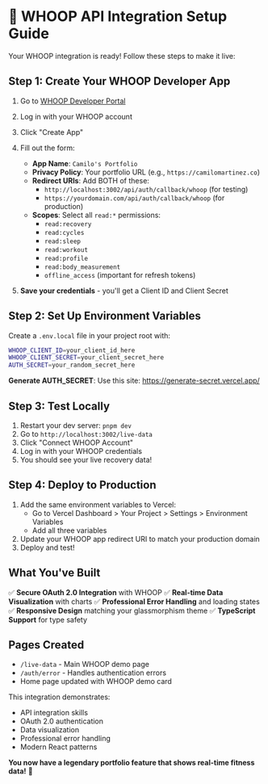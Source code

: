 # 🚀 WHOOP API Integration Setup Guide

Your WHOOP integration is ready! Follow these steps to make it live:

## Step 1: Create Your WHOOP Developer App

1. Go to [WHOOP Developer Portal](https://developer.whoop.com/)
2. Log in with your WHOOP account
3. Click "Create App"
4. Fill out the form:
   - **App Name**: `Camilo's Portfolio`
   - **Privacy Policy**: Your portfolio URL (e.g., `https://camilomartinez.co`)
   - **Redirect URIs**: Add BOTH of these:
     - `http://localhost:3002/api/auth/callback/whoop` (for testing)
     - `https://yourdomain.com/api/auth/callback/whoop` (for production)
   - **Scopes**: Select all `read:*` permissions:
     - `read:recovery`
     - `read:cycles`
     - `read:sleep`
     - `read:workout`
     - `read:profile`
     - `read:body_measurement`
     - `offline_access` (important for refresh tokens)

5. **Save your credentials** - you'll get a Client ID and Client Secret

## Step 2: Set Up Environment Variables

Create a `.env.local` file in your project root with:

```bash
WHOOP_CLIENT_ID=your_client_id_here
WHOOP_CLIENT_SECRET=your_client_secret_here
AUTH_SECRET=your_random_secret_here
```

**Generate AUTH_SECRET**: Use this site: https://generate-secret.vercel.app/

## Step 3: Test Locally

1. Restart your dev server: `pnpm dev`
2. Go to `http://localhost:3002/live-data`
3. Click "Connect WHOOP Account"
4. Log in with your WHOOP credentials
5. You should see your live recovery data!

## Step 4: Deploy to Production

1. Add the same environment variables to Vercel:
   - Go to Vercel Dashboard > Your Project > Settings > Environment Variables
   - Add all three variables
2. Update your WHOOP app redirect URI to match your production domain
3. Deploy and test!

## What You've Built

✅ **Secure OAuth 2.0 Integration** with WHOOP
✅ **Real-time Data Visualization** with charts
✅ **Professional Error Handling** and loading states
✅ **Responsive Design** matching your glassmorphism theme
✅ **TypeScript Support** for type safety

## Pages Created

- `/live-data` - Main WHOOP demo page
- `/auth/error` - Handles authentication errors
- Home page updated with WHOOP demo card

This integration demonstrates:
- API integration skills
- OAuth 2.0 authentication
- Data visualization
- Professional error handling
- Modern React patterns

**You now have a legendary portfolio feature that shows real-time fitness data!** 🎉
